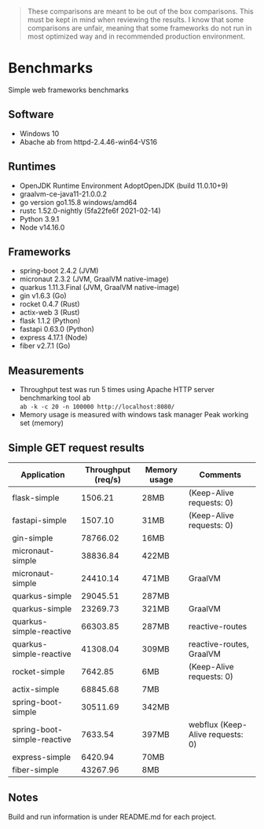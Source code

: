 > These comparisons are meant to be out of the box comparisons. This must be kept in mind when reviewing the results. I know that some comparisons are unfair, meaning that some frameworks do not run in most optimized way and in recommended production environment.

# Benchmarks
Simple web frameworks benchmarks

## Software
- Windows 10
- Abache ab from httpd-2.4.46-win64-VS16

## Runtimes
- OpenJDK Runtime Environment AdoptOpenJDK (build 11.0.10+9)
- graalvm-ce-java11-21.0.0.2
- go version go1.15.8 windows/amd64
- rustc 1.52.0-nightly (5fa22fe6f 2021-02-14)
- Python 3.9.1
- Node v14.16.0

## Frameworks
- spring-boot 2.4.2 (JVM)
- micronaut 2.3.2 (JVM, GraalVM native-image)
- quarkus 1.11.3.Final (JVM, GraalVM native-image)
- gin v1.6.3 (Go)
- rocket 0.4.7 (Rust)
- actix-web 3 (Rust)
- flask 1.1.2 (Python)
- fastapi 0.63.0 (Python)
- express 4.17.1 (Node)
- fiber v2.7.1 (Go)

## Measurements
- Throughput test was run 5 times using Apache HTTP server benchmarking tool ab  
    ```ab -k -c 20 -n 100000 http://localhost:8080/```
- Memory usage is measured with windows task manager Peak working set (memory)

## Simple GET request results

| Application                       | Throughput (req/s) | Memory usage | Comments                            |
| --------------------------------- | ------------------ | ------------ | ----------------------------------- |
| flask-simple                      | 1506.21            | 28MB         | (Keep-Alive requests:    0)         |
| fastapi-simple                    | 1507.10            | 31MB         | (Keep-Alive requests:    0)         |
| gin-simple                        | 78766.02           | 16MB         |                                     |
| micronaut-simple                  | 38836.84           | 422MB        |                                     |
| micronaut-simple                  | 24410.14           | 471MB        | GraalVM                             |
| quarkus-simple                    | 29045.51           | 287MB        |                                     |
| quarkus-simple                    | 23269.73           | 321MB        | GraalVM                             |
| quarkus-simple-reactive           | 66303.85           | 287MB        | reactive-routes                     |
| quarkus-simple-reactive           | 41308.04           | 309MB        | reactive-routes, GraalVM            |
| rocket-simple                     | 7642.85            | 6MB          |(Keep-Alive requests:    0)          |
| actix-simple                      | 68845.68           | 7MB          |                                     |
| spring-boot-simple                | 30511.69           | 342MB        |                                     |
| spring-boot-simple-reactive       | 7633.54            | 397MB        | webflux (Keep-Alive requests:    0) |
| express-simple                    | 6420.94            | 70MB         |                                     |
| fiber-simple                      | 43267.96           | 8MB          |                                     |

## Notes
Build and run information is under README.md for each project.
